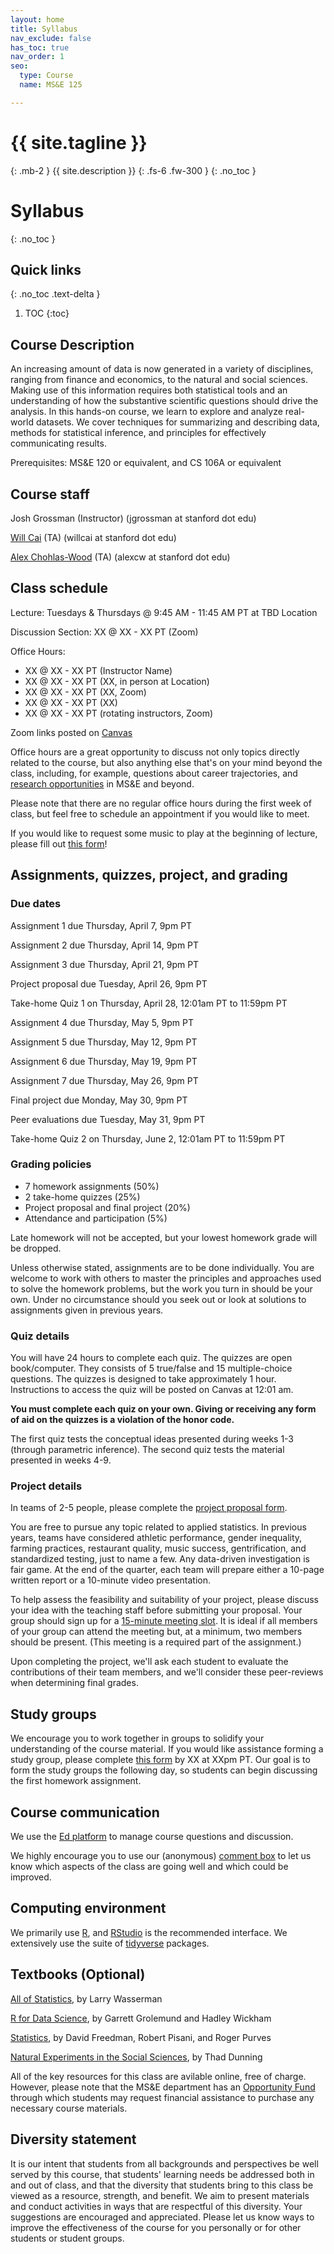 ```yaml
---
layout: home
title: Syllabus
nav_exclude: false
has_toc: true
nav_order: 1
seo:
  type: Course
  name: MS&E 125

---
```


# {{ site.tagline }}
{: .mb-2 }
{{ site.description }}
{: .fs-6 .fw-300 }
{: .no_toc }

# Syllabus
{: .no_toc }

## Quick links
{: .no_toc .text-delta }

1. TOC
{:toc}

## Course Description

An increasing amount of data is now generated in a variety of disciplines, 
ranging from finance and economics, to the natural and social sciences.
Making use of this information requires both statistical tools and an
understanding of how the substantive scientific questions should drive
the analysis. In this hands-on course, we learn to explore and analyze
real-world datasets. We cover techniques for summarizing and describing data,
methods for statistical inference, and principles for effectively communicating 
results.

Prerequisites:
MS&E 120 or equivalent, and CS 106A or equivalent

## Course staff

Josh Grossman (Instructor) (jgrossman at stanford dot edu)

[Will Cai](http://www.whereiswillcai.com/) (TA) (willcai at stanford dot edu)

[Alex Chohlas-Wood](https://www.alexchohlaswood.com/) (TA) (alexcw at stanford dot edu)

## Class schedule

Lecture: Tuesdays & Thursdays @ 9:45 AM - 11:45 AM PT at TBD Location

Discussion Section: XX @ XX - XX PT (Zoom)

Office Hours:
- XX @ XX - XX PT (Instructor Name)
- XX @ XX - XX PT (XX, in person at Location)
- XX @ XX - XX PT (XX, Zoom)
- XX @ XX - XX PT (XX)
- XX @ XX - XX PT (rotating instructors, Zoom)

Zoom links posted on [Canvas](https://canvas.stanford.edu/)

Office hours are a great opportunity to discuss not only topics directly related to the course, 
but also anything else that's on your mind beyond the class, including, for example, 
questions about career trajectories, and [research opportunities](https://sites.google.com/stanford.edu/msande-inclusion/diversity-in-research) in MS&E and beyond.

Please note that there are no regular office hours during the first week of class, but feel free to schedule an appointment if you would like to meet.

If you would like to request some music to play at the beginning of lecture, please fill out [this form](https://forms.gle/ECG7nW7ykKQXx5yS6)!

## Assignments, quizzes, project, and grading

### Due dates

Assignment 1 due Thursday, April 7, 9pm PT

Assignment 2 due Thursday, April 14, 9pm PT

Assignment 3 due Thursday, April 21, 9pm PT

Project proposal due Tuesday, April 26, 9pm PT

Take-home Quiz 1 on Thursday, April 28, 12:01am PT to 11:59pm PT

Assignment 4 due Thursday, May 5, 9pm PT

Assignment 5 due Thursday, May 12, 9pm PT

Assignment 6 due Thursday, May 19, 9pm PT

Assignment 7 due Thursday, May 26, 9pm PT

Final project due Monday, May 30, 9pm PT

Peer evaluations due Tuesday, May 31, 9pm PT

Take-home Quiz 2 on Thursday, June 2, 12:01am PT to 11:59pm PT

### Grading policies

- 7 homework assignments (50%)
- 2 take-home quizzes (25%)
- Project proposal and final project (20%)
- Attendance and participation (5%)

Late homework will not be accepted, but your lowest homework grade will be dropped.

Unless otherwise stated, assignments are to be done individually.
You are welcome to work with others to master the principles and approaches used to
solve the homework problems, but the work you turn in should be your own.
Under no circumstance should you seek out or look at solutions to assignments given in previous years.

### Quiz details

You will have 24 hours to complete each quiz.
The quizzes are open book/computer.
They consists of 5 true/false and 15 multiple-choice questions.
The quizzes is designed to take approximately 1 hour.
Instructions to access the quiz will be posted on Canvas at 12:01 am.

**You must complete each quiz on your own. Giving or receiving any form of aid on the quizzes is a violation of the honor code.**  

The first quiz tests the conceptual ideas presented during weeks 1-3 (through parametric inference).
The second quiz tests the material presented in weeks 4-9.

### Project details

In teams of 2-5 people, please complete the [project proposal form](https://forms.gle/diGr9yZT1TRVHuDe9).

You are free to pursue any topic related to applied statistics.
In previous years, teams have considered
athletic performance, gender inequality, farming practices, restaurant quality,
music success, gentrification, and standardized testing, just to name a few.
Any data-driven investigation is fair game.
At the end of the quarter, each team will prepare either a 10-page written report
or a 10-minute video presentation.

To help assess the feasibility and suitability of your project,
please discuss your idea with the teaching staff before submitting your proposal.
Your group should
sign up for a [15-minute meeting slot](https://docs.google.com/spreadsheets/d/18Epg8PxHLWXZTWMLRf_lAweGtxcwaqg9NU0A8gvP9L8/edit?usp=sharing).
It is ideal if all members of your group can attend the meeting but, at a minimum, two members should be present. (This meeting is a required part of the assignment.)

Upon completing the project, we'll ask each student to evaluate the contributions of their team members, and we'll consider these peer-reviews when determining final grades.

## Study groups

We encourage you to work together in groups to solidify your understanding of the course material. 
If you would like assistance forming a study group, please complete [this form](https://forms.gle/j2mvdr3bfBkMcqF3A) by XX at XXpm PT. 
Our goal is to form the study groups the following day, 
so students can begin discussing the first homework assignment.

## Course communication 

We use the [Ed platform](https://canvas.stanford.edu/) to manage course questions and discussion.

We highly encourage you to use our (anonymous) 
[comment box](https://forms.gle/WzuDbpi1H4siTgfz9)
to let us know which aspects of the class
are going well and which could be improved.

## Computing environment

We primarily use [R](http://www.r-project.org/), and [RStudio](http://www.rstudio.com/) is the recommended interface.
We extensively use the suite of [tidyverse](https://www.tidyverse.org/) packages.

## Textbooks (Optional)

[All of Statistics](http://www.stat.cmu.edu/~larry/all-of-statistics/), by Larry Wasserman

[R for Data Science](http://r4ds.had.co.nz), by Garrett Grolemund and Hadley Wickham

[Statistics](http://books.wwnorton.com/books/webad.aspx?id=11597), by David Freedman, Robert Pisani, and Roger Purves

[Natural Experiments in the Social Sciences](http://www.cambridge.org/us/academic/subjects/politics-international-relations/research-methods-politics/natural-experiments-social-sciences-design-based-approach), by Thad Dunning

All of the key resources for this class are avilable online, free of charge. 
However, please note that the MS&E department has an 
[Opportunity Fund](https://forms.gle/QQKJArhELRVYeFnr7)
through which students may request financial assistance to purchase any necessary course materials.

## Diversity statement

It is our intent that students from all backgrounds and perspectives be well served by this course, that students' learning needs be addressed both in and out of class, and that the diversity that students bring to this class be viewed as a resource, strength, and benefit. We aim to present materials and conduct activities in ways that are respectful of this diversity. Your suggestions are encouraged and appreciated. Please let us know ways to improve the effectiveness of the course for you personally or for other students or student groups.

